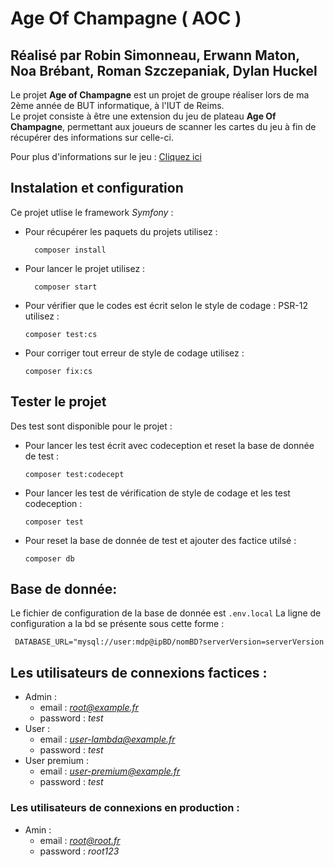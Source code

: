 # Age Of Champagne ( AOC ) 
## Réalisé par Robin Simonneau, Erwann Maton, Noa Brébant, Roman Szczepaniak, Dylan Huckel  
Le projet **Age of Champagne** est un projet de groupe réaliser lors de ma 2ème année de BUT informatique, à l'IUT de Reims.  
Le projet consiste à être une extension du jeu de plateau **Age Of Champagne**, permettant aux joueurs de scanner les cartes du jeu à fin de récupérer des informations sur celle-ci.

Pour plus d'informations sur le jeu : [Cliquez ici](https://www.ageofchampagne.fr/) 

## Instalation et configuration
Ce projet utlise le framework *Symfony* :
- Pour récupérer les paquets du projets utilisez : 
  ```shell
    composer install
  ```
- Pour lancer le projet utilisez : 
  ```shell
    composer start
  ```
- Pour vérifier que le codes est écrit selon le style de codage : PSR-12 utilisez : 
  ```shell
  composer test:cs
    ```
- Pour corriger tout erreur de style de codage utilisez : 
  ```shell
  composer fix:cs
  ```

## Tester le projet
Des test sont disponible pour le projet :
- Pour lancer les test écrit avec codeception et reset la base de donnée de test : 
  ```shell
  composer test:codecept
  ```
- Pour lancer les test de vérification de style de codage et les test codeception : 
  ```shell
  composer test
    ```
- Pour reset la base de donnée de test et ajouter des factice utilsé :
   ```shell
  composer db
    ```

## Base de donnée:
Le fichier de configuration de la base de donnée est `.env.local`
La ligne de configuration a la bd se présente sous cette forme :
```shell
 DATABASE_URL="mysql://user:mdp@ipBD/nomBD?serverVersion=serverVersion
 ```

## Les utilisateurs de connexions factices :
- Admin :
    - email : *root@example.fr*
    - password : *test*
- User :
    - email : *user-lambda@example.fr*
    - password : *test*
- User premium :
    - email : *user-premium@example.fr*
    - password : *test*


### Les utilisateurs de connexions en production :
- Amin :
  - email : *root@root.fr*
  - password : *root123*